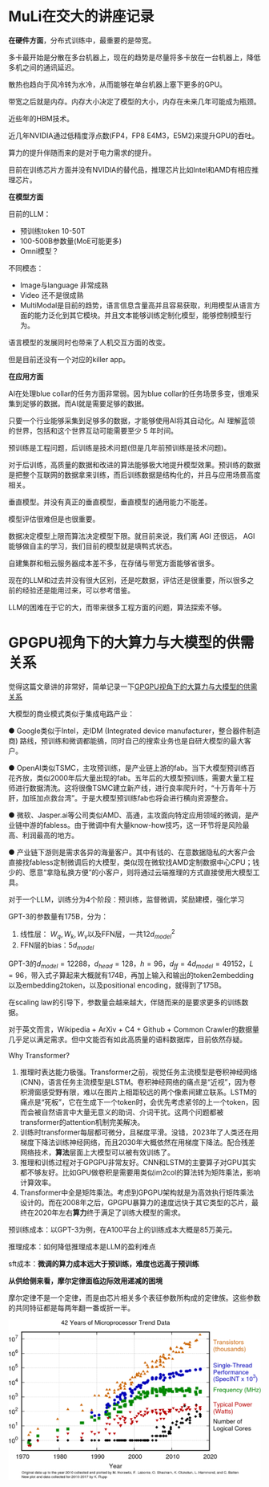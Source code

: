 # MuLi在交大的讲座记录



**在硬件方面**，分布式训练中，最重要的是带宽。

多卡最开始是分散在多台机器上，现在的趋势是尽量将多卡放在一台机器上，降低多机之间的通讯延迟。

散热也趋向于风冷转为水冷，从而能够在单台机器上塞下更多的GPU。



带宽之后就是内存。内存大小决定了模型的大小，内存在未来几年可能成为瓶颈。

近些年的HBM技术。



近几年NVIDIA通过低精度浮点数(FP4，FP8 E4M3，E5M2)来提升GPU的吞吐。

算力的提升伴随而来的是对于电力需求的提升。

目前在训练芯片方面并没有NVIDIA的替代品，推理芯片比如Intel和AMD有相应推理芯片。



**在模型方面**

目前的LLM：

- 预训练token 10-50T
- 100-500B参数量(MoE可能更多)
- Omni模型？



不同模态：

- Image与language 非常成熟
- Video 还不是很成熟
- MultiModal是目前的趋势，语言信息含量高并且容易获取，利用模型从语言方面的能力泛化到其它模块。并且文本能够训练定制化模型，能够控制模型行为。



语言模型的发展同时也带来了人机交互方面的改变。

但是目前还没有一个对应的killer app。



**在应用方面**

AI在处理blue collar的任务方面非常弱。因为blue collar的任务场景多变，很难采集到足够的数据。而AI就是需要足够的数据。

只要一个行业能够采集到足够多的数据，才能够使用AI将其自动化。AI 理解蓝领的世界，包括和这个世界互动可能需要至少 5 年时间。





预训练是工程问题，后训练是技术问题(但是几年前预训练是技术问题)。

对于后训练，高质量的数据和改进的算法能够极大地提升模型效果。预训练的数据是把整个互联网的数据拿来训练，而后训练数据是结构化的，并且与应用场景高度相关。



垂直模型。并没有真正的垂直模型，垂直模型的通用能力不能差。



模型评估很难但是也很重要。



数据决定模型上限而算法决定模型下限。就目前来说，我们离 AGI 还很远， AGI 能够做自主的学习，我们目前的模型就是填鸭式状态。



自建集群和租云服务器成本差不多，在存储与带宽方面能够省很多。



现在的LLM和过去并没有很大区别，还是吃数据，评估还是很重要，所以很多之前的经验还是能用过来，可以参考借鉴。

LLM的困难在于它的大，而带来很多工程方面的问题，算法探索不够。



# GPGPU视角下的大算力与大模型的供需关系

觉得这篇文章讲的非常好，简单记录一下[GPGPU视角下的大算力与大模型的供需关系](https://www.metax-tech.com/ndetail/12438.html)



大模型的商业模式类似于集成电路产业：

● Google类似于Intel，走IDM (Integrated device manufacturer，整合器件制造商) 路线，预训练和微调都能搞，同时自己的搜索业务也是自研大模型的最大客户。

● OpenAI类似TSMC，主攻预训练，是产业链上游的fab。当下大模型预训练百花齐放，类似2000年后大量出现的fab。五年后的大模型预训练，需要大量工程师进行数据清洗。这将很像TSMC建立新产线，进行良率爬升时，“十万青年十万肝，加班加点救台湾”。于是大模型预训练fab也将会进行横向资源整合。

● 微软、Jasper.ai等公司类似AMD、高通，主攻面向特定应用领域的微调，是产业链中游的fabless。由于微调中有大量know-how技巧，这一环节将是风险最高、利润最高的地方。

● 产业链下游则是需求各异的海量客户。其中有钱的、在意数据隐私的大客户会直接找fabless定制微调后的大模型，类似现在微软找AMD定制数据中心CPU；钱少的、愿意“拿隐私换方便”的小客户，则将通过云端推理的方式直接使用大模型工具。



对于一个LLM，训练分为4个阶段：预训练，监督微调，奖励建模，强化学习



GPT-3的参数量有175B，分为：

1. 线性层： $W_{q},W_{k},W_{v}$以及FFN层，一共$12d_{model}^{2}$
1. FFN层的bias：$5d_{model}$

GPT-3的$d_{model}=12288$，$d_{head}=128$，$h=96$，$d_{ff}=4d_{model}=49152$，$L=96$​，带入式子算起来大概就有174B，再加上输入和输出的token2embedding以及embedding2token，以及positional encoding，就得到了175B。

在scaling law的引导下，参数量会越来越大，伴随而来的是要求更多的训练数据。

对于英文而言，Wikipedia + ArXiv + C4 + Github + Common Crawler的数据量几乎足以满足需求。但中文能否有如此高质量的语料数据库，目前依然存疑。



Why Transformer?

1. 
   推理时表达能力极强。Transformer之前，视觉任务主流模型是卷积神经网络 (CNN)，语言任务主流模型是LSTM。卷积神经网络的痛点是“近视”，因为卷积滑窗感受野有限，难以在图片上相距较远的两个像素间建立联系。LSTM的痛点是“死板”，它在生成下一个token时，会优先考虑紧邻的上一个token，因而会被自然语言中大量无意义的助词、介词干扰。这两个问题都被transformer的attention机制完美解决。
2. 训练时transformer每层都可微分，且梯度平滑。没错，2023年了人类还在用梯度下降法训练神经网络，而且2030年大概依然在用梯度下降法。配合残差网络技术，**算法**层面上大模型可以被有效训练了。
3. 推理和训练过程对于GPGPU非常友好。CNN和LSTM的主要算子对GPU其实都不够友好。比如GPU做卷积是需要用类似im2col的算法转为矩阵乘法，影响计算效率。
4. Transformer中全是矩阵乘法。考虑到GPGPU架构就是为高效执行矩阵乘法设计的。而在2008年之后，GPGPU暴算力的速度远快于其它类型的芯片，最终在2020年左右**算力**终于满足了训练大模型的需求。







预训练成本：以GPT-3为例，在A100平台上的训练成本大概是85万美元。

推理成本：如何降低推理成本是LLM的盈利难点

sft成本：**微调的算力成本远大于预训练，难度也远高于预训练**





**从供给侧来看，摩尔定律面临边际效用递减的困境**

摩尔定律不是一个定律，而是由芯片相关多个表征参数所构成的定律族。这些参数的共同特征都是每两年翻一番或折一半。



![img](assets/42-years-processor-trend.png)